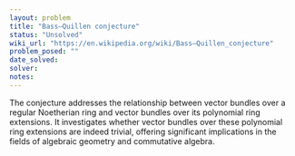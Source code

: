 ```yaml
---
layout: problem
title: "Bass–Quillen conjecture"
status: "Unsolved"
wiki_url: "https://en.wikipedia.org/wiki/Bass–Quillen_conjecture"
problem_posed: ""
date_solved:
solver:
notes:
---
```

The conjecture addresses the relationship between vector bundles over a regular Noetherian ring and vector bundles over its polynomial ring extensions. It investigates whether vector bundles over these polynomial ring extensions are indeed trivial, offering significant implications in the fields of algebraic geometry and commutative algebra.